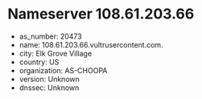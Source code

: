 # Nameserver 108.61.203.66

* as_number: 20473
* name: 108.61.203.66.vultrusercontent.com.
* city: Elk Grove Village
* country: US
* organization: AS-CHOOPA
* version: Unknown
* dnssec: Unknown
